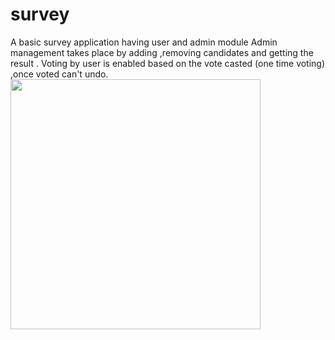 # survey
A basic survey application having user and admin module 
Admin management takes place by adding ,removing candidates and getting the result .
Voting by user is enabled based on the vote casted (one time voting) ,once voted can't undo.
<img src="https://user-images.githubusercontent.com/67330334/195253687-92a0210d-d406-40fe-b771-04832d347177.PNG" height="400" width="400"/>

